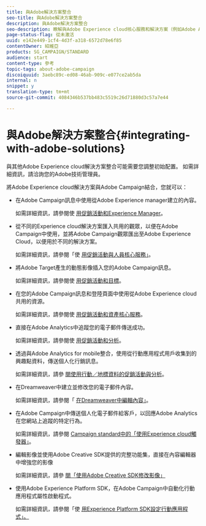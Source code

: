 ```yaml
---
title: 與Adobe解決方案整合
seo-title: 與Adobe解決方案整合
description: 與Adobe解決方案整合
seo-description: 瞭解與Adobe Experience cloud核心服務和解決方案（例如Adobe Analytics和Experience Manager）的整合如何透過深入見解和方便的內容管理改善您的Adobe Campaign策略。
page-status-flag: 從未激活
uuid: e142e449-1cf4-4d3f-a318-6572d78e6f85
contentOwner: 紹維亞
products: SG_CAMPAIGN/STANDARD
audience: start
content-type: 參考
topic-tags: about-adobe-campaign
discoiquuid: 3aebc89c-ed08-46ab-909c-e077ce2ab5da
internal: n
snippet: y
translation-type: tm+mt
source-git-commit: 4084346b537bb483c5519c26d71880d3c57a7e44

---
```



# 與Adobe解決方案整合{#integrating-with-adobe-solutions}

與其他Adobe Experience cloud解決方案整合可能需要您調整初始配置。 如需詳細資訊，請洽詢您的Adobe技術管理員。

將Adobe Experience cloud解決方案與Adobe Campaign結合，您就可以：

* 在Adobe Campaign訊息中使用從Adobe Experience manager建立的內容。

   如需詳細資訊，請參閱使 [用促銷活動和Experience Manager](../../integrating/using/integrating-with-experience-manager.md)。

* 從不同的Experience cloud解決方案匯入共用的觀眾，以便在Adobe Campaign中使用，並將Adobe Campaign觀眾匯出至Adobe Experience Cloud，以便用於不同的解決方案。

   如需詳細資訊，請參閱「使 [用促銷活動與人員核心服務」](../../integrating/using/about-campaign-audience-manager-or-people-core-service-integration.md)。

* 將Adobe Target產生的動態影像插入您的Adobe Campaign訊息。

   如需詳細資訊，請參閱使 [用促銷活動和目標](../../integrating/using/about-campaign-target-integration.md)。

* 在您的Adobe Campaign訊息和登陸頁面中使用從Adobe Experience cloud共用的資源。

   如需詳細資訊，請參閱使 [用促銷活動和資產核心服務](../../integrating/using/working-with-campaign-and-assets-core-service.md)。

* 直接在Adobe Analytics中追蹤您的電子郵件傳送成功。

   如需詳細資訊，請參閱使 [用促銷活動和分析](../../integrating/using/about-campaign-analytics-integration.md)。

* 透過與Adobe Analytics for mobile整合，使用從行動應用程式用戶收集到的興趣點資料，傳送個人化行銷訊息。

   如需詳細資訊，請參 [閱使用行動／地標資料的促銷活動與分析](../../integrating/using/about-campaign-points-of-interest-data-integration.md)。

* 在Dreamweaver中建立並修改您的電子郵件內容。

   如需詳細資訊，請參閱「 [在Dreamweaver中編輯內容」](../../designing/using/using-integrations.md#editing-content-in-dreamweaver)。

* 在Adobe Campaign中傳送個人化電子郵件給客戶，以回應Adobe Analytics在您網站上追蹤的特定行為。

   如需詳細資訊，請參閱 [Campaign standard中的「使用Experience cloud觸發器」](../../integrating/using/about-adobe-experience-cloud-triggers.md)。

* 編輯影像並使用Adobe Creative SDK提供的完整功能集，直接在內容編輯器中增強您的影像

   如需詳細資訊，請參 [閱「使用Adobe Creative SDK修改影像」](../../designing/using/images.md#modifying-images-with-the-adobe-creative-sdk)

* 使用Adobe Experience Platform SDK，在Adobe Campaign中自動化行動應用程式屬性啟動程式。

   如需詳細資訊，請參閱「使 [用Experience Platform SDK設定行動應用程式」。](https://helpx.adobe.com/campaign/kb/configuring-app-sdk.html)

